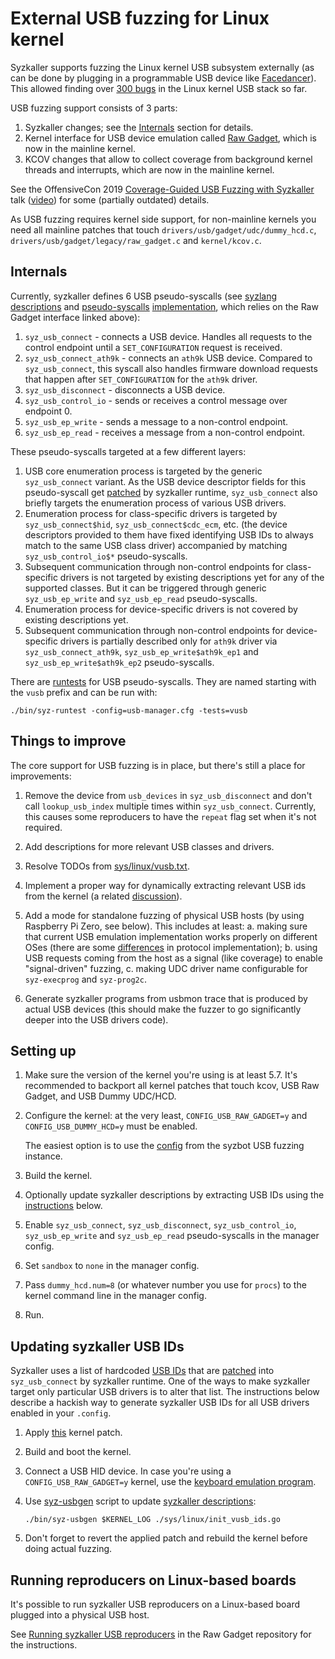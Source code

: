 External USB fuzzing for Linux kernel
=====================================

Syzkaller supports fuzzing the Linux kernel USB subsystem externally (as can be done by plugging in a programmable USB device like [Facedancer](https://github.com/usb-tools/Facedancer)). This allowed finding over [300 bugs](/docs/linux/found_bugs_usb.md) in the Linux kernel USB stack so far.

USB fuzzing support consists of 3 parts:

1. Syzkaller changes; see the [Internals](/docs/linux/external_fuzzing_usb.md#Internals) section for details.
2. Kernel interface for USB device emulation called [Raw Gadget](https://github.com/xairy/raw-gadget), which is now in the mainline kernel.
3. KCOV changes that allow to collect coverage from background kernel threads and interrupts, which are now in the mainline kernel.

See the OffensiveCon 2019 [Coverage-Guided USB Fuzzing with Syzkaller](https://docs.google.com/presentation/d/1z-giB9kom17Lk21YEjmceiNUVYeI6yIaG5_gZ3vKC-M/edit?usp=sharing) talk ([video](https://www.youtube.com/watch?v=1MD5JV6LfxA)) for some (partially outdated) details.

As USB fuzzing requires kernel side support, for non-mainline kernels you need all mainline patches that touch `drivers/usb/gadget/udc/dummy_hcd.c`, `drivers/usb/gadget/legacy/raw_gadget.c` and `kernel/kcov.c`.


## Internals

Currently, syzkaller defines 6 USB pseudo-syscalls (see [syzlang descriptions](/sys/linux/vusb.txt) and [pseudo-syscalls](/executor/common_usb.h) [implementation](/executor/common_usb_linux.h), which relies on the Raw Gadget interface linked above):

1. `syz_usb_connect` - connects a USB device. Handles all requests to the control endpoint until a `SET_CONFIGURATION` request is received.
2. `syz_usb_connect_ath9k` - connects an `ath9k` USB device. Compared to `syz_usb_connect`, this syscall also handles firmware download requests that happen after `SET_CONFIGURATION` for the `ath9k` driver.
3. `syz_usb_disconnect` - disconnects a USB device.
4. `syz_usb_control_io` - sends or receives a control message over endpoint 0.
5. `syz_usb_ep_write` - sends a message to a non-control endpoint.
6. `syz_usb_ep_read` - receives a message from a non-control endpoint.

These pseudo-syscalls targeted at a few different layers:

1. USB core enumeration process is targeted by the generic `syz_usb_connect` variant. As the USB device descriptor fields for this pseudo-syscall get [patched](/sys/linux/init_vusb.go) by syzkaller runtime, `syz_usb_connect` also briefly targets the enumeration process of various USB drivers.
2. Enumeration process for class-specific drivers is targeted by `syz_usb_connect$hid`, `syz_usb_connect$cdc_ecm`, etc. (the device descriptors provided to them have fixed identifying USB IDs to always match to the same USB class driver) accompanied by matching `syz_usb_control_io$*` pseudo-syscalls.
3. Subsequent communication through non-control endpoints for class-specific drivers is not targeted by existing descriptions yet for any of the supported classes. But it can be triggered through generic `syz_usb_ep_write` and `syz_usb_ep_read` pseudo-syscalls.
4. Enumeration process for device-specific drivers is not covered by existing descriptions yet.
5. Subsequent communication through non-control endpoints for device-specific drivers is partially described only for `ath9k` driver via `syz_usb_connect_ath9k`, `syz_usb_ep_write$ath9k_ep1` and `syz_usb_ep_write$ath9k_ep2` pseudo-syscalls.

There are [runtests](/sys/linux/test/) for USB pseudo-syscalls. They are named starting with the `vusb` prefix and can be run with:

```
./bin/syz-runtest -config=usb-manager.cfg -tests=vusb
```


## Things to improve

The core support for USB fuzzing is in place, but there's still a place for improvements:

1. Remove the device from `usb_devices` in `syz_usb_disconnect` and don't call `lookup_usb_index` multiple times within `syz_usb_connect`. Currently, this causes some reproducers to have the `repeat` flag set when it's not required.

2. Add descriptions for more relevant USB classes and drivers.

3. Resolve TODOs from [sys/linux/vusb.txt](/sys/linux/vusb.txt).

4. Implement a proper way for dynamically extracting relevant USB ids from the kernel (a related [discussion](https://www.spinics.net/lists/linux-usb/msg187915.html)).

5. Add a mode for standalone fuzzing of physical USB hosts (by using Raspberry Pi Zero, see below).
This includes at least: a. making sure that current USB emulation implementation works properly on different OSes (there are some [differences](https://github.com/RoganDawes/LOGITacker/blob/USB_host_enum/fingerprint_os.md#derive-the-os-from-the-fingerprint) in protocol implementation);
b. using USB requests coming from the host as a signal (like coverage) to enable "signal-driven" fuzzing,
c. making UDC driver name configurable for `syz-execprog` and `syz-prog2c`.

6. Generate syzkaller programs from usbmon trace that is produced by actual USB devices (this should make the fuzzer to go significantly deeper into the USB drivers code).


## Setting up

1. Make sure the version of the kernel you're using is at least 5.7. It's recommended to backport all kernel patches that touch kcov, USB Raw Gadget, and USB Dummy UDC/HCD.

2. Configure the kernel: at the very least, `CONFIG_USB_RAW_GADGET=y` and `CONFIG_USB_DUMMY_HCD=y` must be enabled.

    The easiest option is to use the [config](/dashboard/config/linux/upstream-usb.config) from the syzbot USB fuzzing instance.

3. Build the kernel.

4. Optionally update syzkaller descriptions by extracting USB IDs using the [instructions](/docs/linux/external_fuzzing_usb.md#updating-syzkaller-usb-ids) below.

5. Enable `syz_usb_connect`, `syz_usb_disconnect`, `syz_usb_control_io`, `syz_usb_ep_write` and `syz_usb_ep_read` pseudo-syscalls in the manager config.

6. Set `sandbox` to `none` in the manager config.

7. Pass `dummy_hcd.num=8` (or whatever number you use for `procs`) to the kernel command line in the manager config.

8. Run.


## Updating syzkaller USB IDs

Syzkaller uses a list of hardcoded [USB IDs](/sys/linux/init_vusb_ids.go) that are [patched](/sys/linux/init_vusb.go) into `syz_usb_connect` by syzkaller runtime. One of the ways to make syzkaller target only particular USB drivers is to alter that list. The instructions below describe a hackish way to generate syzkaller USB IDs for all USB drivers enabled in your `.config`.

1. Apply [this](/tools/syz-usbgen/usb_ids.patch) kernel patch.

2. Build and boot the kernel.

3. Connect a USB HID device. In case you're using a `CONFIG_USB_RAW_GADGET=y` kernel, use the
[keyboard emulation program](https://raw.githubusercontent.com/xairy/raw-gadget/master/examples/keyboard.c).

4. Use [syz-usbgen](/tools/syz-usbgen/usbgen.go) script to update [syzkaller descriptions](/sys/linux/init_vusb_ids.go):

    ```
    ./bin/syz-usbgen $KERNEL_LOG ./sys/linux/init_vusb_ids.go
    ```

5. Don't forget to revert the applied patch and rebuild the kernel before doing actual fuzzing.


## Running reproducers on Linux-based boards

It's possible to run syzkaller USB reproducers on a Linux-based board plugged into a physical USB host.

See [Running syzkaller USB reproducers](https://github.com/xairy/raw-gadget/blob/master/docs/syzkaller_reproducers.md) in the Raw Gadget repository for the instructions.
